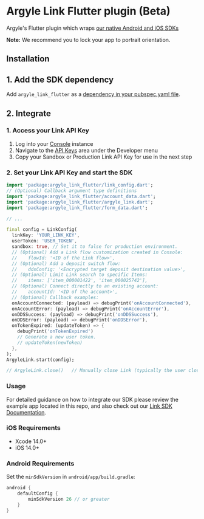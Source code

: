 # Argyle Link Flutter plugin (Beta)


Argyle's Flutter plugin which wraps [our native Android and iOS SDKs](https://argyle.com/docs/products/argyle-link)

**Note:** We recommend you to lock your app to portrait orientation.

## Installation

## 1. Add the SDK dependency

Add `argyle_link_flutter` as a [dependency in your pubspec.yaml file](https://flutter.io/platform-plugins/).

## 2. Integrate
### 1. Access your Link API Key
1. Log into your [Console](https://console.argyle.com/api-keys) instance
2. Navigate to the [API Keys](https://console.argyle.com/api-keys) area under the Developer menu
3. Copy your Sandbox or Production Link API Key for use in the next step

### 2. Set your Link API Key and start the SDK

``` dart
import 'package:argyle_link_flutter/link_config.dart';
// (Optional) Callback argument type definitions
import 'package:argyle_link_flutter/account_data.dart';
import 'package:argyle_link_flutter/argyle_link.dart';
import 'package:argyle_link_flutter/form_data.dart';

// ...

final config = LinkConfig(
  linkKey: 'YOUR_LINK_KEY',
  userToken: 'USER_TOKEN',
  sandbox: true, // Set it to false for production environment.
  // (Optional) Add a Link flow customization created in Console:
  //    flowId: '<ID of the Link flow>',
  // (Optional) Add a deposit switch flow:
  //    ddsConfig: '<Encrypted target deposit destination value>',
  // (Optional) Limit Link search to specific Items:
  //    items: ['item_000001422', 'item_000025742'],
  // (Optional) Connect directly to an existing account:
  //    accountId: '<ID of the account>',
  // (Optional) Callback examples:
  onAccountConnected: (payload) => debugPrint('onAccountConnected'),
  onAccountError: (payload) => debugPrint('onAccountError'),
  onDDSSuccess: (payload) => debugPrint('onDDSSuccess'),
  onDDSError: (payload) => debugPrint('onDDSError'),
  onTokenExpired: (updateToken) => {
    debugPrint('onTokenExpired')
    // Generate a new user token.
    // updateToken(newToken)
  },
);
ArgyleLink.start(config);

// ArgyleLink.close()   // Manually close Link (typically the user closes Link).

```

### Usage

For detailed guidance on how to integrate our SDK please review the example app located in this repo, and also check out our [Link SDK Documentation](https://argyle.com/docs/products/argyle-link).

### iOS Requirements

- Xcode 14.0+
- iOS 14.0+

### Android Requirements

Set the `minSdkVersion` in `android/app/build.gradle`:

```groovy
android {
    defaultConfig {
        minSdkVersion 26 // or greater
    }
}
```

